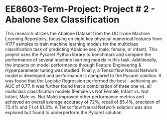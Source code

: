 # EE8603-Term-Project: Project # 2 - Abalone Sex Classification
This research utilizes the Abalone Dataset from the UC Irvine Machine Learning Repository, focusing on eight key physical numerical features from 4177 samples to train machine learning models for the multiclass classification task of predicting Abalone sex (male, female, or infant). This project uses the Pycaret Python library to benchmark and compare the performance of several machine learning models in this task. Additionally, the impacts on model performance through Feature Engineering & Hyperparameter tuning was studied. Finally, a Tensorflow Neural Network model is developed and performance is compared to the Pycaret solution. It was found that the Logistic Regression performed the best – achieving an AUC of 0.77. It was further found that a combination of three one vs. all multiclass classification models (Female vs Not Female, Infant vs. Not Infant, Male vs. Not Male) improved other performance metrics and achieved an overall average accuracy of 72%, recall of 85.4%, precision of 75.4% and F1 of 81.3%. A Tensorflow Neural Network solution was also explored but found to underperform the Pycaret solution.
